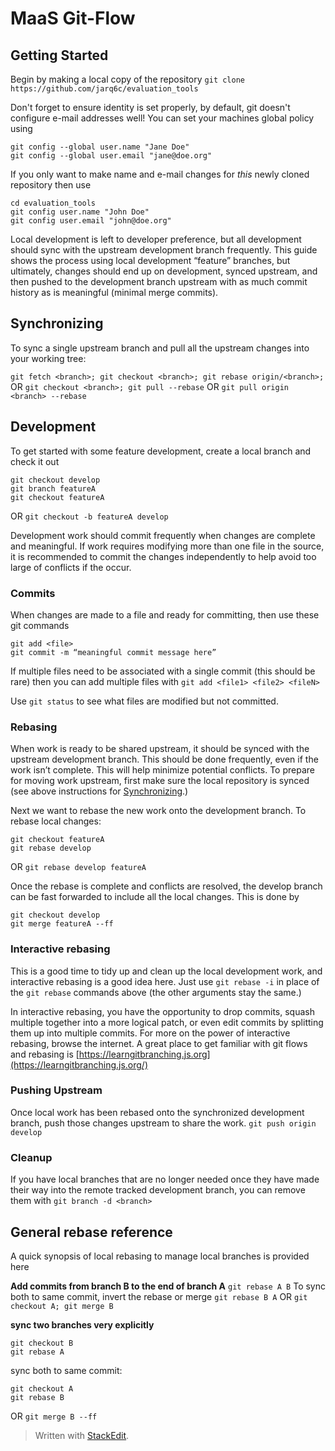 # MaaS Git-Flow

## Getting Started

Begin by making a local copy of the repository
`git clone https://github.com/jarq6c/evaluation_tools`

Don't forget to ensure identity is set properly, by default, git doesn't configure e-mail addresses well!  You can set your machines global policy using

    git config --global user.name "Jane Doe"
    git config --global user.email "jane@doe.org"

If you only want to make name and e-mail changes for _this_ newly cloned repository then use

	cd evaluation_tools
    git config user.name "John Doe"
    git config user.email "john@doe.org"

Local development is left to developer preference, but all development should sync with the upstream development branch frequently.  This guide shows the process using local development “feature” branches, but ultimately, changes should end up on development, synced upstream, and then pushed to the development branch upstream with as much commit history as is meaningful (minimal merge commits).

## Synchronizing

To sync a single upstream branch and pull all the upstream changes into your working tree:

`git fetch <branch>; git checkout <branch>; git rebase origin/<branch>;`
OR
`git checkout <branch>; git pull --rebase`
OR
`git pull origin <branch> --rebase`

## Development
To get started with some feature development, create a local branch and check it out

	git checkout develop
    git branch featureA
    git checkout featureA
OR
`git checkout -b featureA develop`

Development work should commit frequently when changes are complete and meaningful.  If work requires modifying more than one file in the source, it is recommended to commit the changes independently to help avoid too large of conflicts if the occur.

### Commits

When changes are made to a file and ready for committing, then use these git commands

    git add <file>
    git commit -m “meaningful commit message here”
    
If multiple files need to be associated with a single commit (this should be rare) then you can add multiple files with
`git add <file1> <file2> <fileN>`

Use `git status` to see what files are modified but not committed.

### Rebasing

When work is ready to be shared upstream, it should be synced with the upstream development branch.  This should be done frequently, even if the work isn’t complete.  This will help minimize potential conflicts.  To prepare for moving work upstream, first make sure the local repository is synced (see above instructions for [Synchronizing](#synchronizing).)

Next we want to rebase the new work onto the development branch. To rebase local changes:

    git checkout featureA
    git rebase develop

OR 
`git rebase develop featureA`

Once the rebase is complete and conflicts are resolved, the develop branch can be fast forwarded to include all the local changes.  This is done by

	git checkout develop
	git merge featureA --ff

### Interactive rebasing

This is a good time to tidy up and clean up the local development work, and interactive rebasing is a good idea here.  Just use `git rebase -i` in place of the `git rebase` commands above (the other arguments stay the same.)

In interactive rebasing, you have the opportunity to drop commits, squash multiple together into a more logical patch, or even edit commits by splitting them up into multiple commits.  For more on the power of interactive rebasing, browse the internet.  A great place to get familiar with git flows and rebasing is [https://learngitbranching.js.org](https://learngitbranching.js.org/)

### Pushing Upstream

Once local work has been rebased onto the synchronized development branch, push those changes upstream to share the work.
`git push origin develop`

### Cleanup

If you have local branches that are no longer needed once they have made their way into the remote tracked development branch, you can remove them with
`git branch -d <branch>`

## General rebase reference

A quick synopsis of local rebasing to manage local branches is provided here

**Add commits from branch B to the end of branch A**
`git rebase A B`
To sync both to same commit, invert the rebase or merge
`git rebase B A` OR `git checkout A; git merge B`

**sync two branches very explicitly**

    git checkout B
    git rebase A
sync both to same commit:

    git checkout A
    git rebase B

OR `git merge B --ff`


> Written with [StackEdit](https://stackedit.io/).
